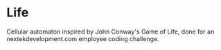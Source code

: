 # Life
Cellular automaton inspired by John Conway's Game of Life, done for an nextekdevelopment.com employee coding challenge.
